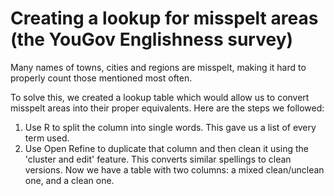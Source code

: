 # Creating a lookup for misspelt areas (the YouGov Englishness survey)

Many names of towns, cities and regions are misspelt, making it hard to properly count those mentioned most often.

To solve this, we created a lookup table which would allow us to convert misspelt areas into their proper equivalents. Here are the steps we followed:

1. Use R to split the column into single words. This gave us a list of every term used.
2. Use Open Refine to duplicate that column and then clean it using the 'cluster and edit' feature. This converts similar spellings to clean versions. Now we have a table with two columns: a mixed clean/unclean one, and a clean one.
